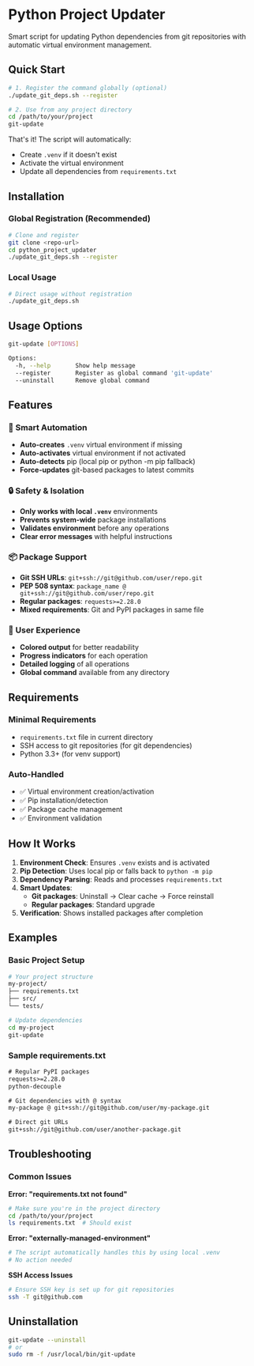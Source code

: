 # Python Project Updater

Smart script for updating Python dependencies from git repositories with automatic virtual environment management.

## Quick Start

```bash
# 1. Register the command globally (optional)
./update_git_deps.sh --register

# 2. Use from any project directory
cd /path/to/your/project
git-update
```

That's it! The script will automatically:
- Create `.venv` if it doesn't exist
- Activate the virtual environment
- Update all dependencies from `requirements.txt`

## Installation

### Global Registration (Recommended)
```bash
# Clone and register
git clone <repo-url>
cd python_project_updater
./update_git_deps.sh --register
```

### Local Usage
```bash
# Direct usage without registration
./update_git_deps.sh
```

## Usage Options

```bash
git-update [OPTIONS]

Options:
  -h, --help       Show help message
  --register       Register as global command 'git-update'
  --uninstall      Remove global command
```

## Features

### 🚀 Smart Automation
- **Auto-creates** `.venv` virtual environment if missing
- **Auto-activates** virtual environment if not activated
- **Auto-detects** pip (local pip or python -m pip fallback)
- **Force-updates** git-based packages to latest commits

### 🔒 Safety & Isolation
- **Only works with local `.venv`** environments
- **Prevents system-wide** package installations
- **Validates environment** before any operations
- **Clear error messages** with helpful instructions

### 📦 Package Support
- **Git SSH URLs**: `git+ssh://git@github.com/user/repo.git`
- **PEP 508 syntax**: `package_name @ git+ssh://git@github.com/user/repo.git`
- **Regular packages**: `requests>=2.28.0`
- **Mixed requirements**: Git and PyPI packages in same file

### 🎨 User Experience
- **Colored output** for better readability
- **Progress indicators** for each operation
- **Detailed logging** of all operations
- **Global command** available from any directory

## Requirements

### Minimal Requirements
- `requirements.txt` file in current directory
- SSH access to git repositories (for git dependencies)
- Python 3.3+ (for venv support)

### Auto-Handled
- ✅ Virtual environment creation/activation
- ✅ Pip installation/detection
- ✅ Package cache management
- ✅ Environment validation

## How It Works

1. **Environment Check**: Ensures `.venv` exists and is activated
2. **Pip Detection**: Uses local pip or falls back to `python -m pip`
3. **Dependency Parsing**: Reads and processes `requirements.txt`
4. **Smart Updates**:
   - **Git packages**: Uninstall → Clear cache → Force reinstall
   - **Regular packages**: Standard upgrade
5. **Verification**: Shows installed packages after completion

## Examples

### Basic Project Setup
```bash
# Your project structure
my-project/
├── requirements.txt
├── src/
└── tests/

# Update dependencies
cd my-project
git-update
```

### Sample requirements.txt
```txt
# Regular PyPI packages
requests>=2.28.0
python-decouple

# Git dependencies with @ syntax
my-package @ git+ssh://git@github.com/user/my-package.git

# Direct git URLs
git+ssh://git@github.com/user/another-package.git
```

## Troubleshooting

### Common Issues

**Error: "requirements.txt not found"**
```bash
# Make sure you're in the project directory
cd /path/to/your/project
ls requirements.txt  # Should exist
```

**Error: "externally-managed-environment"**
```bash
# The script automatically handles this by using local .venv
# No action needed
```

**SSH Access Issues**
```bash
# Ensure SSH key is set up for git repositories
ssh -T git@github.com
```

## Uninstallation

```bash
git-update --uninstall
# or
sudo rm -f /usr/local/bin/git-update
```
